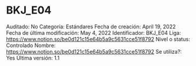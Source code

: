 # BKJ_E04

Auditado: No
Categoría: Estándares
Fecha de creación: April 19, 2022
Fecha de última modificación: May 4, 2022
Identificador: BKJ_E04
Liga: https://www.notion.so/be0d121c15e64b5a9c5631cce51f8792 
Nivel o status: Controlado
Nombre: https://www.notion.so/be0d121c15e64b5a9c5631cce51f8792 
Se utiliza?: Yes
Última versión: 1.1
